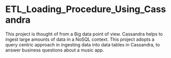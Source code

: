 # ETL_Loading_Procedure_Using_Cassandra

This project is thought of from a Big data point of view. Cassandra helps to ingest large amounts of data in a NoSQL context. This project adopts a query centric approach in ingesting data into data tables in Cassandra, to answer business questions about a music app.

